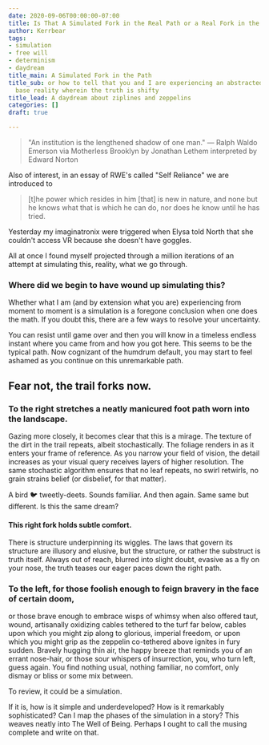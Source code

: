```yaml
---
date: 2020-09-06T00:00:00-07:00
title: Is That A Simulated Fork in the Real Path or a Real Fork in the Simulated Path?
author: Kerrbear
tags:
- simulation
- free will
- determinism
- daydream
title_main: A Simulated Fork in the Path
title_sub: or how to tell that you and I are experiencing an abstracted layer above
  base reality wherein the truth is shifty
title_lead: A daydream about ziplines and zeppelins
categories: []
draft: true

---
```

> "An institution is the lengthened shadow of one man."
> — Ralph Waldo Emerson via Motherless Brooklyn by Jonathan Lethem interpreted by Edward Norton

Also of interest, in an essay of RWE's called "Self Reliance" we are introduced to 

> \[t\]he power which resides in him \[that\] is new in nature, and none but he knows what that is which he can do, nor does he know until he has tried.

Yesterday my imaginatronix were triggered when Elysa told North that she couldn't access VR because she doesn't have goggles.

All at once I found myself projected through a million iterations of an attempt at simulating this, reality, what we go through.

### Where did we begin to have wound up simulating this?

Whether what I am (and by extension what you are) experiencing from moment to moment is a simulation is a foregone conclusion when one does the math. If you doubt this, there are a few ways to resolve your uncertainty.

You can resist until game over and then you will know in a timeless endless instant where you came from and how you got here. This seems to be the typical path. Now cognizant of the humdrum default, you may start to feel ashamed as you continue on this unremarkable path.

## Fear not, the trail forks now.

### To the right stretches a neatly manicured foot path worn into the landscape.

Gazing more closely, it becomes clear that this is a mirage. The texture of the dirt in the trail repeats, albeit stochastically. The foliage renders in as it enters your frame of reference. As you narrow your field of vision, the detail increases as your visual query receives layers of higher resolution. The same stochastic algorithm ensures that no leaf repeats, no swirl retwirls, no grain strains belief (or disbelief, for that matter).

A bird 🐦 tweetly-deets. Sounds familiar. And then again. Same same but different. Is this the same dream?

#### This right fork holds subtle comfort.

There is structure underpinning its wiggles. The laws that govern its structure are illusory and elusive, but the structure, or rather the substruct is truth itself. Always out of reach, blurred into slight doubt, evasive as a fly on your nose, the truth teases our eager paces down the right path.

### To the left, for those foolish enough to feign bravery in the face of certain doom,

or those brave enough to embrace wisps of whimsy when also offered taut, wound, artisanally oxidizing cables tethered to the turf far below, cables upon which you might zip along to glorious, imperial freedom, or upon which you might grip as the zeppelin co-tethered above ignites in fury sudden. Bravely hugging thin air, the happy breeze that reminds you of an errant nose-hair, or those sour whispers of insurrection, you, who turn left, guess again. You find nothing usual, nothing familiar, no comfort, only dismay or bliss or some mix between.

To review, it could be a simulation.

If it is, how is it simple and underdeveloped? How is it remarkably sophisticated? Can I map the phases of the simulation in a story? This weaves neatly into The Well of Being. Perhaps I ought to call the musing complete and write on that.